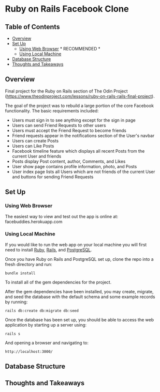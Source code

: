 # Ruby on Rails Facebook Clone 

## Table of Contents
- [Overview](#overview)
- [Set Up](#set-up)
   - [Using Web Browser](#using-web-browser) * RECOMMENDED *
   - [Using Local Machine](#using-local-machine)
- [Database Structure](#database-structure)
- [Thoughts and Takeaways](#thoughts-and-takeaways)

## Overview

Final project for the Ruby on Rails section of The Odin Project (https://www.theodinproject.com/lessons/ruby-on-rails-rails-final-project). 

The goal of the project was to rebuild a large portion of the core Facebook functionality. The basic requirements included:
- Users must sign in to see anything except for the sign in page
- Users can send Friend Requests to other users
- Users must accept the Friend Request to become friends
- Friend requests appear in the notifications section of the User's navbar
- Users can create Posts
- Users can Like Posts
- Facebook timeline feature which displays all recent Posts from the current User and friends
- Posts display Post content, author, Comments, and Likes
- User show page contains profile information, photo, and Posts
- User index page lists all Users which are not friends of the current User and buttons for sending Friend Requests

## Set Up
### Using Web Browser
The easiest way to view and test out the app is online at: facebuddies.herokuapp.com

### Using Local Machine
If you would like to run the web app on your local machine you will first need to install [Ruby](https://guides.rubyonrails.org/v5.0/getting_started.html), [Rails](https://guides.rubyonrails.org/v5.0/getting_started.html), and [PostgreSQL](https://medium.com/geekculture/postgresql-rails-and-macos-16248ddcc8ba).

Once you have Ruby on Rails and PostgreSQL set up, clone the repo into a fresh directory and run:

```bundle install```

To install all of the gem dependencies for the project.

After the gem dependencies have been installed, you may create, migrate, and seed the database with the default schema and some example records by running:

```rails db:create db:migrate db:seed```

Once the database has been set up, you should be able to access the web application by starting up a server using:

```rails s```

And opening a browser and navigating to:

```http://localhost:3000/```

## Database Structure



## Thoughts and Takeaways


